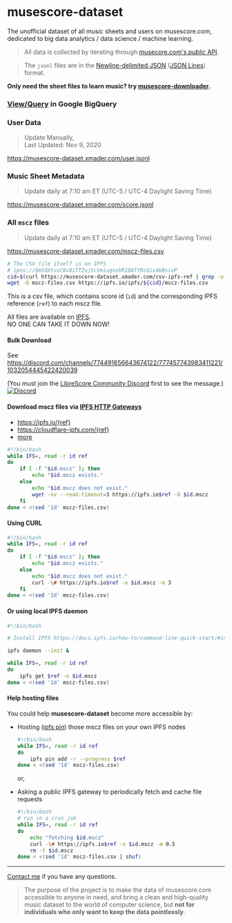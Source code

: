 
# musescore-dataset

The unofficial dataset of all music sheets and users on musescore.com, dedicated to big data analytics / data science / machine learning.

> All data is collected by iterating through [musecore.com's *public* API](https://developers.musescore.com/).

> The `jsonl` files are in the [Newline-delimited JSON](https://en.wikipedia.org/wiki/JSON_streaming#Line-delimited_JSON) ([JSON Lines](http://jsonlines.org/)) format.

**Only need the sheet files to learn music? try [musescore-downloader](https://github.com/Xmader/musescore-downloader).**

### [View/Query](https://console.cloud.google.com/bigquery?project=xmader&p=xmader&d=musescore&page=dataset) in Google BigQuery

### User Data

> Update Manually,  
> Last Updated: Nov 9, 2020

https://musescore-dataset.xmader.com/user.jsonl

### Music Sheet Metadata

> Update daily at 7:10 am ET (UTC-5 / UTC-4 Daylight Saving Time)

https://musescore-dataset.xmader.com/score.jsonl

### All `mscz` files

> Update daily at 7:10 am ET (UTC-5 / UTC-4 Daylight Saving Time)

https://musescore-dataset.xmader.com/mscz-files.csv

```sh
# The CSV file itself is on IPFS
# ipns://QmSdXtvzC8v8iTTZuj5cVmiugnzbR1QATYRcGix4bBsioP
cid=$(curl https://musescore-dataset.xmader.com/csv-ipfs-ref | grep -o "\\w\{46\}")
wget -O mscz-files.csv https://ipfs.io/ipfs/${cid}/mscz-files.csv
```

This is a csv file, which contains score id (`id`) and the corresponding IPFS reference (`ref`) to each mscz file.

All files are available on [IPFS](https://ipfs.io/).  
NO ONE CAN TAKE IT DOWN NOW!

#### Bulk Download

See <https://discord.com/channels/774491656643674122/777457743983411221/1032054445422420039>

(You must join the [LibreScore Community Discord](https://discord.gg/DKu7cUZ4XQ) first to see the message.)  
[![Discord](https://img.shields.io/discord/774491656643674122?color=7289da&label=Discord&logo=discord)](https://discord.gg/DKu7cUZ4XQ)

#### Download mscz files via [IPFS HTTP Gateways](https://docs.ipfs.io/how-to/address-ipfs-on-web/#http-gateways)

* https://ipfs.io/{ref}
* https://cloudflare-ipfs.com/{ref}
* [more](https://ipfs.github.io/public-gateway-checker/)

```sh
#!/bin/bash
while IFS=, read -r id ref
do
    if [ -f "$id.mscz" ]; then
        echo "$id.mscz exists."
    else
        echo "$id.mscz does not exist."
        wget -nv --read-timeout=3 https://ipfs.io$ref -O $id.mscz
    fi
done < <(sed '1d' mscz-files.csv)
```

#### Using CURL

```bash
#!/bin/bash
while IFS=, read -r id ref
do
    if [ -f "$id.mscz" ]; then
        echo "$id.mscz exists."
    else
        echo "$id.mscz does not exist."
        curl -\# https://ipfs.io$ref -o $id.mscz -m 3
    fi
done < <(sed '1d' mscz-files.csv)
```

#### Or using local IPFS daemon

```bash
#!/bin/bash

# Install IPFS https://docs.ipfs.io/how-to/command-line-quick-start/#install-ipfs

ipfs daemon --init &

while IFS=, read -r id ref
do
    ipfs get $ref -o $id.mscz
done < <(sed '1d' mscz-files.csv)
```

#### Help hosting files

You could help **musescore-dataset** become more accessible by:

* Hosting ([ipfs pin](https://docs.ipfs.tech/how-to/pin-files/)) those mscz files on your own IPFS nodes

    ```bash
    #!/bin/bash
    while IFS=, read -r id ref
    do
        ipfs pin add -r --progress $ref
    done < <(sed '1d' mscz-files.csv)
    ```

    or,

* Asking a public IPFS gateway to periodically fetch and cache file requests

    ```bash
    #!/bin/bash
    # run in a cron job
    while IFS=, read -r id ref
    do
        echo "fetching $id.mscz"
        curl -\# https://ipfs.io$ref -o $id.mscz -m 0.5
        rm -f $id.mscz
    done < <(sed '1d' mscz-files.csv | shuf)
    ```

---

[Contact me](mailto:i@xmader.com) if you have any questions.

> The purpose of the project is to make the data of musescore.com accessible to anyone in need, and bring a clean and high-quality music dataset to the world of computer science, but **not for individuals who only want to keep the data pointlessly**.
